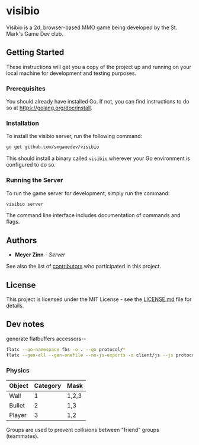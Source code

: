 # visibio
Visibio is a 2d, browser-based MMO game being developed by the St. Mark's Game Dev club.

## Getting Started

These instructions will get you a copy of the project up and running on your local machine for development and testing purposes.

### Prerequisites

You should already have installed Go. If not, you can find instructions to do so at https://golang.org/doc/install.

### Installation

To install the visibio server, run the following command:

```bash
go get github.com/smgamedev/visibio
```

This should install a binary called `visibio` wherever your Go environment is configured to do so.

### Running the Server

To run the game server for development, simply run the command:

```bash
visibio server
```

The command line interface includes documentation of commands and flags.

## Authors

* **Meyer Zinn** - *Server*

See also the list of [contributors](https://github.com/smgamedev/visibio/contributors) who participated in this project.

## License

This project is licensed under the MIT License - see the [LICENSE.md](LICENSE.md) file for details.

## Dev notes

generate flatbuffers accessors--

```bash
flatc --go-namespace fbs -o . --go protocol/*
flatc --gen-all --gen-onefile --no-js-exports -o client/js --js protocol/visibio.fbs
```

### Physics

| Object | Category | Mask  |
| ------ | -------- | ----- |
| Wall   | 1        | 1,2,3 |
| Bullet | 2        | 1,3   |
| Player | 3        | 1,2   |

Groups are used to prevent collisions between "friend" groups (teammates).